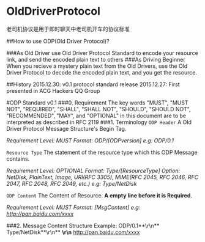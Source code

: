 # OldDriverProtocol
老司机协议是用于即时聊天中老司机开车的协议标准

##How to use ODP(Old Driver Protocol)?

###As Old Driver
use Old Driver Protocol Standard to encode your resource link, and send the encoded plain text to others
###As Driving Beginner
When you recieve a mystery plain text from the Old Drivers, use the Old Driver Protocol to decode the encoded plain text, and you get the resource.

##History
2015.12.30: v0.1 protocol standard release
2015.12.27: First presented in ACG Hackers QQ Group

#ODP Standard v0.1
###0. Requirement
The key words "MUST", "MUST NOT", "REQUIRED", "SHALL", "SHALL NOT", "SHOULD", "SHOULD NOT", "RECOMMENDED", "MAY", and "OPTIONAL" in this document are to be interpreted as described in RFC 2119
###1. Terminology
`ODP Header`
A Old Driver Protocol Message Structure's Begin Tag.

*Requirement Level: MUST*
*Format: ODP/[ODPversion]*
*e.g: ODP/0.1*

`Resource Type`
The statement of the resource type which this ODP Message contains.

*Requirement Level: OPTIONAL* 
*Format: Type/[ResourceType]*
*Option: NetDisk, PlainText, Image, URI(RFC 3305), MIME(RFC 2045, RFC 2046, RFC 2047, RFC 2048, RFC 2049, etc.)*
*e.g: Type/NetDisk*

`ODP Content`
The Content of Resource. **A empty line before it is Required**.

*Requirement Level: MUST*
*Format: [MsgContent]*
*e.g: http://pan.baidu.com/xxxx*

###2. Message Content Structure
Example:
ODP/0.1**\r\n**
Type/NetDisk**\r\n**
**\r\n**
http://pan.baidu.com/xxxx
